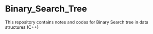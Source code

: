# Binary_Search_Tree
This repository contains notes and codes for Binary Search tree in data structures (C++)
